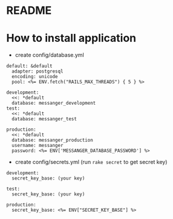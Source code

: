# README

# How to install application

* create config/database.yml

```
default: &default
  adapter: postgresql
  encoding: unicode
  pool: <%= ENV.fetch("RAILS_MAX_THREADS") { 5 } %>

development:
  <<: *default
  database: messanger_development
test:
  <<: *default
  database: messanger_test

production:
  <<: *default
  database: messanger_production
  username: messanger
  password: <%= ENV['MESSANGER_DATABASE_PASSWORD'] %>
```

* create config/secrets.yml (run `rake secret` to get secret key)

```
development:
  secret_key_base: (your key)

test:
  secret_key_base: (your key)

production:
  secret_key_base: <%= ENV["SECRET_KEY_BASE"] %>

```
